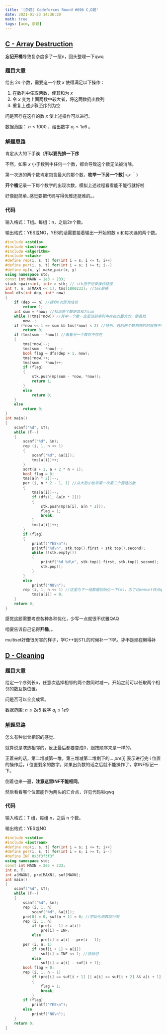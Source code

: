 ```yaml
---
title: '[杂题] Codeforces Round #696 C,D题'
date: 2021-01-23 14:36:20
math: true
tags: [acm, 杂题]
---
```


##  [C - Array Destruction](https://codeforces.com/contest/1474/problem/C)

**忘记开桶**导致复杂度多了一层n，回头整理一下qwq

### 题目大意

给出 $2n$ 个数，需要造一个数 $x$ 使得满足以下操作：

1. 在数列中任取两数，使其和为 $x$
2. 令 $x$ 变为上面两数中较大者，将这两数扔出数列
3. 重复上述步骤至序列为空

问是否存在这样的数 $x$ 使上述操作可以进行。

数据范围： $n \leq 1000$ ，给出数字 $a_i \leq 1e6$  。

### 解题思路

肯定从大的下手诶（**所以要先排一下序**

不然，如果 $x$ 小于数列中任何一个数，都会导致这个数无法被消除。

第一次选的两个数肯定包含最大的那个数，**枚举一下另一个数**|･ω･｀)

**开个桶**记录一下每个数字的出现次数，模拟上述过程看看能不能行就好啦

好像挺简单..感觉要把代码写得优雅还挺难的。。

### 代码

输入格式：T组。每组：n，之后2n个数。

输出格式：YES或NO，YES的话需要接着输出一开始的数 x 和每次选的两个数。

```cpp
#include <cstdio>
#include <iostream>
#include <algorithm>
#include <stack>
#define rep(i, s, t) for(int i = s; i <= t; i++)
#define per(i, s, t) for(int i = s; i >= t; i--)
#define mp(x, y) make_pair(x, y)
using namespace std;
const int MAXN = 1e3 + 233;
stack <pair<int, int> > stk; // stk用于记录操作路径
int T, n, a[MAXN << 1], tms[1000233]; //tms是桶
bool dfs(int dep, int* now)
{
    if (dep == n) //操作n次即为成功
        return 1;
    int sum = *now; //找出两个数使其和为sum
    while (!tms[*now]) //其中一个数一定是当前序列中存在的最大的，倒着找
        now--;
    if (*now << 1 == sum && tms[*now] < 2) //特判，选的两个数相等的时候够不够选
    	return 0;
    if (tms[sum - *now]) //看看另一个数存不存在
    {
        tms[*now]--;
        tms[sum - *now]--;
        bool flag = dfs(dep + 1, now);
        tms[*now]++;
        tms[sum - *now]++;
        if (flag)
        {
            stk.push(mp(sum - *now, *now));
            return 1;
        }
        else
            return 0;
    }
    else
        return 0;
}
int main()
{
    scanf("%d", &T);
    while (T--)
    {
        scanf("%d", &n);
        rep (i, 1, n << 1)
        {
            scanf("%d", &a[i]);
            tms[a[i]]++;
        }
        sort(a + 1, a + 2 * n + 1);
        bool flag = 0;
        tms[a[n * 2]]--;
        per (i, n * 2 - 1, 1) //从大到小枚举第一次第二个要选的数
        {
            tms[a[i]]--;
            if (dfs(1, &a[n * 2]))
            {
                stk.push(mp(a[i], a[n * 2]));
                flag = 1;
                break;
            }
            tms[a[i]]++;
        }
        if (flag)
        {
            printf("YES\n");
            printf("%d\n", stk.top().first + stk.top().second);
            while (!stk.empty())
            {
                printf("%d %d\n", stk.top().first, stk.top().second);
                stk.pop();
            }
        }
        else
            printf("NO\n");
        rep (i, 1, n << 1) //这里为下一组数据初始化一下tms，为了比memset快点qwq
        	tms[a[i]] = 0;
    }
    return 0;
}
```

感觉这题需要考虑各种各种优化，少写一点就很不优雅QAQ

咱要告诉自己记得**开桶**。。

multiset好像很厉害的样子，学C++到STL的时候补一下叭。~~才不是现在懒得补~~

## [D - Cleaning](https://codeforces.com/contest/1474/problem/D)

### 题目大意

给定一个序列长n，任意次选择相邻的两个数同时减一。开始之前可以任取两个相邻的数互换位置。

问是否可以全变成零。

数据范围: $n \leq 2e5$  数字 $a_i \leq 1e9$

### 解题思路

怎么有种似曾相识的感觉..

就算说是瞎选相邻的，反正最后都要变成0，跟按顺序来是一样的。

正着来的话，第二堆减第一堆，第三堆减第二堆剩下的... $pre[i]$ 表示进行完 i 位置的操作后，i 位置剩余的数字。如果出负数的话之后就不能操作了，拿INF标记一下。

倒着也来一遍，**注意这里INF不能相同**。

然后看看哪个位置能作为两头的汇合点，详见代码啦qwq

### 代码

输入格式：T 组，每组 n，之后 n 个数。

输出格式：YES或NO

```cpp
#include <cstdio>
#include <iostream>
#define rep(i, s, t) for(int i = s; i <= t; i++)
#define per(i, s, t) for(int i = s; i >= t; i--)
#define INF 0x3f3f3f3f
using namespace std;
const int MAXN = 2e5 + 233;
int n, T;
int a[MAXN], pre[MAXN], suf[MAXN];
int main()
{
    scanf("%d", &T);
    while (T--)
    {
        scanf("%d", &n);
        rep (i, 1, n)
            scanf("%d", &a[i]);
        pre[0] = 0, suf[n + 1] = 0; //初始化俩数就行啦
        rep (i, 1, n)
            if (pre[i - 1] > a[i])
                pre[i] = INF;
            else
                pre[i] = a[i] - pre[i - 1];
        per (i, n, 1)
            if (suf[i + 1] > a[i])
                suf[i] = INF << 1; //换标记
            else
                suf[i] = a[i] - suf[i + 1];
        bool flag = 0;
        rep (i, 1, n - 1)
            if (pre[i] == suf[i + 1] || a[i] >= suf[i + 2] && a[i + 1] >= pre[i - 1] && a[i] - suf[i + 2] == a[i + 1] - pre[i - 1])  //直接能操作或者交换之后可以操作，记得这里也要判负数
            {
                flag = 1;
                break;
            }
        if (flag)
            printf("YES\n");
        else
            printf("NO\n");
    }
    return 0;
}
```

